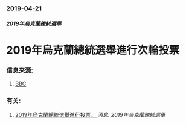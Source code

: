 ### [2019-04-21](/news/2019/04/21/index.md)

##### 2019年烏克蘭總統選舉
# 2019年烏克蘭總統選舉進行次輪投票 




### 信息来源:

1. [BBC](https://www.bbc.co.uk/news/world-europe-47999377)

### 有关:

1. [2019年烏克蘭總統選舉進行投票。 ](/zh/news/2019/03/31/2019年烏克蘭總統選舉進行投票.md) _消息: 2019年烏克蘭總統選舉_

